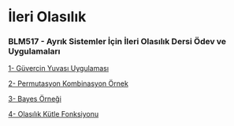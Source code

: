 # İleri Olasılık

### BLM517 - Ayrık Sistemler İçin İleri Olasılık Dersi Ödev ve Uygulamaları

[1- Güvercin Yuvası Uygulaması](pigeonhole.ipynb)

[2- Permutasyon Kombinasyon Örnek](Permutasyon_Kombinasyon.ipynb)

[3- Bayes Örneği](Bayes.ipynb)

[4- Olasılık Kütle Fonksiyonu](PMF.ipynb)
